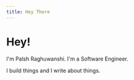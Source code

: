 ```yaml
---
title: Hey There
---
```


# Hey!

I'm Palsh Raghuwanshi. I'm a Software Engineer.

I build things and I write about things.